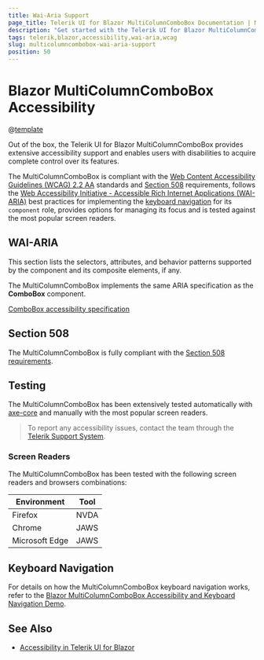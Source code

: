 ```yaml
---
title: Wai-Aria Support
page_title: Telerik UI for Blazor MultiColumnComboBox Documentation | MultiColumnComboBox Accessibility
description: "Get started with the Telerik UI for Blazor MultiColumnComboBox and learn about its accessibility support for WAI-ARIA, Section 508, and WCAG 2.2."
tags: telerik,blazor,accessibility,wai-aria,wcag
slug: multicolumncombobox-wai-aria-support 
position: 50 
---
```


# Blazor MultiColumnComboBox Accessibility

@[template](/_contentTemplates/common/parameters-table-styles.md#table-layout)



Out of the box, the Telerik UI for Blazor MultiColumnComboBox provides extensive accessibility support and enables users with disabilities to acquire complete control over its features.


The MultiColumnComboBox is compliant with the [Web Content Accessibility Guidelines (WCAG) 2.2 AA](https://www.w3.org/TR/WCAG22/) standards and [Section 508](https://www.section508.gov/) requirements, follows the [Web Accessibility Initiative - Accessible Rich Internet Applications (WAI-ARIA)](https://www.w3.org/WAI/ARIA/apg/) best practices for implementing the [keyboard navigation](#keyboard-navigation) for its `component` role, provides options for managing its focus and is tested against the most popular screen readers.

## WAI-ARIA


This section lists the selectors, attributes, and behavior patterns supported by the component and its composite elements, if any.


The MultiColumnComboBox implements the same ARIA specification as the **ComboBox** component.

[ComboBox accessibility specification]({{combobox_a11y_link}})

## Section 508


The MultiColumnComboBox is fully compliant with the [Section 508 requirements](http://www.section508.gov/).

## Testing


The MultiColumnComboBox has been extensively tested automatically with [axe-core](https://github.com/dequelabs/axe-core) and manually with the most popular screen readers.

> To report any accessibility issues, contact the team through the [Telerik Support System](https://www.telerik.com/account/support-center).

### Screen Readers


The MultiColumnComboBox has been tested with the following screen readers and browsers combinations:

| Environment | Tool |
| ----------- | ---- |
| Firefox | NVDA |
| Chrome | JAWS |
| Microsoft Edge | JAWS |



## Keyboard Navigation

For details on how the MultiColumnComboBox keyboard navigation works, refer to the [Blazor MultiColumnComboBox Accessibility and Keyboard Navigation Demo](https://demos.telerik.com/blazor-ui/multicolumncombobox/keyboard-navigation).

## See Also

* [Accessibility in Telerik UI for Blazor](slug://accessibility-overview)